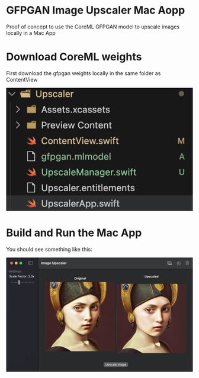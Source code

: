 # GFPGAN Image Upscaler Mac Aopp

Proof of concept to use the CoreML GFPGAN model to upscale images locally in a Mac App

# Download CoreML weights

First download the gfpgan weights locally in the same folder as ContentView

![weights](weights.png)

# Build and Run the Mac App

You should see something like this:

![app](app.jpg)
